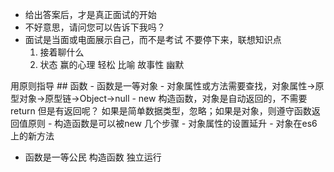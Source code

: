 - 给出答案后，才是真正面试的开始
- 不好意思，请问您可以告诉下我吗？
- 面试是当面或电面展示自己，而不是考试
    不要停下来，联想知识点
    1. 接着聊什么
    2. 状态 赢的心理 轻松 比喻 故事性 幽默

用原则指导
    ## 函数
    - 函数是一等对象
    - 对象属性或方法需要查找，对象属性->原型对象->原型链->Object->null
    - new 构造函数，对象是自动返回的，不需要return
        但是有返回呢？ 如果是简单数据类型，忽略；如果是对象，则遵守函数返回值原则
    - 构造函数是可以被new 几个步骤
    - 对象属性的设置延升
    - 对象在es6上的新方法

- 函数是一等公民
    构造函数 独立运行